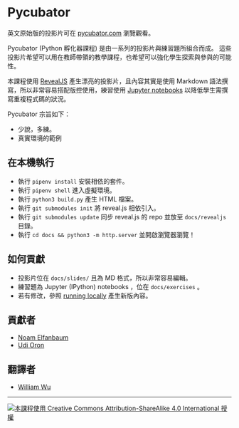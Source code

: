 # Pycubator

英文原始版的投影片可在 [pycubator.com][pyc] 瀏覽觀看。

Pycubator (Python 孵化器課程) 是由一系列的投影片與練習題所組合而成。
這些投影片希望可以用在教師帶領的教學課程，也希望可以強化學生探索與參與的可能性。

本課程使用 [RevealJS][rjs] 產生漂亮的投影片，且內容其實是使用 Markdown 語法撰寫，所以非常容易搭配版控使用，練習使用 [Jupyter notebooks][jn] 以降低學生需撰寫重複程式碼的狀況。

Pycubator 宗旨如下：

-   少說，多練。
-   真實環境的範例

## 在本機執行
-   執行 `pipenv install` 安裝相依的套件。
-   執行 `pipenv shell` 進入虛擬環境。
-   執行 `python3 build.py` 產生 HTML 檔案。
-   執行 `git submodules init` 將 reveal.js 相依引入。
-   執行 `git submodules update` 同步 reveal.js 的 repo 並放至 `docs/revealjs` 目錄。
-   執行 `cd docs && python3 -m http.server` 並開啟瀏覽器瀏覽！

## 如何貢獻
-   投影片位在 `docs/slides/` 且為 MD 格式，所以非常容易編輯。
-   練習題為 Jupyter (IPython) notebooks ，位在 `docs/exercises` 。
-   若有修改，參照 [running locally](#running-locally) 產生新版內容。

## 貢獻者
* [Noam Elfanbaum](https://twitter.com/noamelf)
* [Udi Oron](https://twitter.com/nonZero)

## 翻譯者
* [William Wu](https://github.com/williamwu0220)

---

[![本課程使用 Creative Commons Attribution-ShareAlike 4.0 International 授權][cc-img]][cc-site]


[cc-img]: https://i.creativecommons.org/l/by-sa/4.0/88x31.png
[cc-site]: http://creativecommons.org/licenses/by-sa/4.0/

[gitter-img]: https://badges.gitter.im/Join%20Chat.svg
[gitter-site]: https://gitter.im/noamelf/pycubator?utm_source=badge&utm_medium=badge&utm_campaign=pr-badge&utm_content=badge

[rjs]: https://github.com/hakimel/reveal.js/
[jn]: http://jupyter.org/
[pyc]: http://pycubator.com

